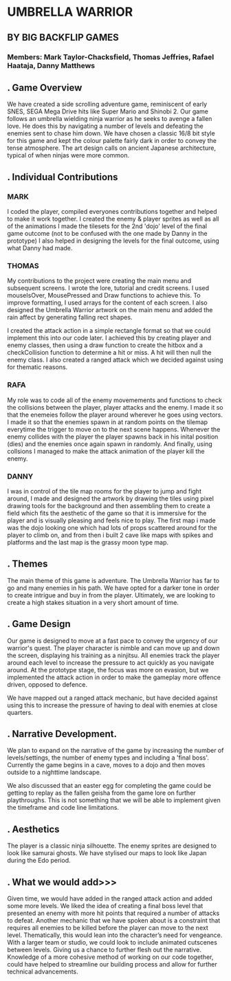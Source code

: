 # UMBRELLA WARRIOR #

## BY BIG BACKFLIP GAMES
### Members: Mark Taylor-Chacksfield, Thomas Jeffries, Rafael Haataja, Danny Matthews

## .        Game Overview

We have created a side scrolling adventure game, reminiscent of early SNES, SEGA Mega Drive hits like Super Mario and Shinobi 2. Our game follows an umbrella wielding ninja warrior as he seeks to avenge a fallen love. He does this by navigating a number of levels and defeating the enemies sent to chase him down. We have chosen a classic 16/8 bit style for this game and kept the colour palette fairly dark in order to convey the tense atmosphere. The art design calls on ancient Japanese architecture, typical of when ninjas were more common.

## . Individual Contributions

### MARK
I coded the player, compiled everyones contributions together and helped to make it work together.
I created the enemy & player sprites as well as all of the animations
I made the tilesets for the 2nd 'dojo' level of the final game outcome (not to be confused with the one made by Danny in the prototype)
I also helped in designing the levels for the final outcome, using what Danny had made.

### THOMAS 
My contributions to the project were creating the main menu and subsequent screens. I wrote the lore, tutorial and credit screens. I used mouseIsOver, MousePressed and Draw functions to achieve this. To improve formatting, I used arrays for the content of each screen. I also designed the Umbrella Warrior artwork on the main menu and added the rain affect by generating falling rect shapes.

I created the attack action in a simple rectangle format so that we could implement this into our code later. I achieved this by creating player and enemy classes, then using a draw function to create the hitbox and a checkCollision function to determine a hit or miss. A hit will then null the enemy class. I also created a ranged attack which we decided against using for thematic reasons.


### RAFA  
My role was to code all of the enemy movemements and functions to check the collisions between the player, player attacks and the enemy. I made it so that the enemeies follow the player around wherever he goes using vectors. I made it so that the enemies spawn in at random points on the tilemap everytime the trigger to move on to the next scene happens. Whenever the enemy collides with the player the player spawns back in his inital position (dies) and the enemies once again spawn in randomly. And finally, using collsions I managed to make the attack animation of the player kill the enemy.

### DANNY  
I was in control of the tile map rooms for the player to jump and fight around, I made and designed the artwork by drawing the tiles using pixel drawing tools for the background and then assembling them to create a field which fits the aesthetic of the game so that it is immersive for the player and is visually pleasing and feels nice to play. The first map i made was the dojo looking one which had lots of props scattered around for the player to climb on, and from then i built 2 cave like maps with spikes and platforms and the last map is the grassy moon type map.


## .        Themes 

The main theme of this game is adventure. The Umbrella Warrior has far to go and many enemies in his path. We have opted for a darker tone in order to create intrigue and buy in from the player. Ultimately, we are looking to create a high stakes situation in a very short amount of time. 


## .        Game Design 

Our game is designed to move at a fast pace to convey the urgency of our warrior's quest. The player character is nimble and can move up and down the screen, displaying his training as a ninjitsu. All enemies track the player around each level to increase the pressure to act quickly as you navigate around. At the prototype stage, the focus was more on evasion, but we implemented the attack action in order to make the gameplay more offence driven, opposed to defence. 

We have mapped out a ranged attack mechanic, but have decided against using this to increase the pressure of having to deal with enemies at close quarters.

## .        Narrative Development.

We plan to expand on the narrative of the game by increasing the number of levels/settings, the number of enemy types and including a 'final boss'. Currently the game begins in a cave, moves to a dojo and then moves outside to a nighttime landscape. 

We also discussed that an easter egg for completing the game could be getting to replay as the fallen geisha from the game lore on further playthroughs. This is not something that we will be able to implement given the timeframe and code line limitations. 


## .        Aesthetics

The player is a classic ninja silhouette. The enemy sprites are designed to look like samurai ghosts. We have stylised our maps to look like Japan during the Edo period.

## .         What we would add>>>

Given time, we would have added in the ranged attack action and added some more levels. We liked the idea of creating a final boss level that presented an enemy with more hit points that required a number of attacks to defeat. Another mechanic that we have spoken about is a constraint that requires all enemies to be killed before the player can move to the next level. Thematically, this would lean into the character’s need for vengeance. With a larger team or studio, we could look to include animated cutscenes between levels. Giving us a chance to further flesh out the narrative. Knowledge of a more cohesive method of working on our code together, could have helped to streamline our building process and allow for further technical advancements.
